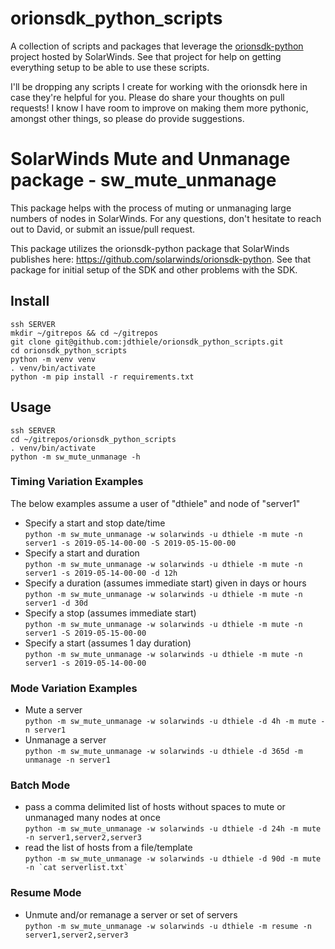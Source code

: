 # orionsdk_python_scripts
A collection of scripts and packages that leverage the [orionsdk-python](https://github.com/solarwinds/orionsdk-python) project hosted by SolarWinds. See that project for
help on getting everything setup to be able to use these scripts.

I'll be dropping any scripts I create for working with the orionsdk here in case they're helpful for you. Please do share your thoughts on pull requests! I know I
have room to improve on making them more pythonic, amongst other things, so please do provide suggestions.

# SolarWinds Mute and Unmanage package - sw_mute_unmanage

This package helps with the process of muting or unmanaging large numbers of nodes in SolarWinds. For any questions, don't hesitate to reach out to David, or submit an issue/pull request.

This package utilizes the orionsdk-python package that SolarWinds publishes here: https://github.com/solarwinds/orionsdk-python. See that package for initial setup of the SDK and other problems with the SDK.

## Install

``` shell
ssh SERVER
mkdir ~/gitrepos && cd ~/gitrepos
git clone git@github.com:jdthiele/orionsdk_python_scripts.git
cd orionsdk_python_scripts
python -m venv venv
. venv/bin/activate
python -m pip install -r requirements.txt
```

## Usage

``` shell
ssh SERVER  
cd ~/gitrepos/orionsdk_python_scripts
. venv/bin/activate
python -m sw_mute_unmanage -h
```

### Timing Variation Examples

The below examples assume a user of "dthiele" and node of "server1"

- Specify a start and stop date/time  
`python -m sw_mute_unmanage -w solarwinds -u dthiele -m mute -n server1 -s 2019-05-14-00-00 -S 2019-05-15-00-00`
- Specify a start and duration  
`python -m sw_mute_unmanage -w solarwinds -u dthiele -m mute -n server1 -s 2019-05-14-00-00 -d 12h`
- Specify a duration (assumes immediate start) given in days or hours  
`python -m sw_mute_unmanage -w solarwinds -u dthiele -m mute -n server1 -d 30d`
- Specify a stop (assumes immediate start)  
`python -m sw_mute_unmanage -w solarwinds -u dthiele -m mute -n server1 -S 2019-05-15-00-00`
- Specify a start (assumes 1 day duration)  
`python -m sw_mute_unmanage -w solarwinds -u dthiele -m mute -n server1 -s 2019-05-14-00-00`

### Mode Variation Examples

- Mute a server  
`python -m sw_mute_unmanage -w solarwinds -u dthiele -d 4h -m mute -n server1`
- Unmanage a server  
`python -m sw_mute_unmanage -w solarwinds -u dthiele -d 365d -m unmanage -n server1`

### Batch Mode

- pass a comma delimited list of hosts without spaces to mute or unmanaged many nodes at once  
`python -m sw_mute_unmanage -w solarwinds -u dthiele -d 24h -m mute -n server1,server2,server3`
- read the list of hosts from a file/template  
``python -m sw_mute_unmanage -w solarwinds -u dthiele -d 90d -m mute -n `cat serverlist.txt` ``

### Resume Mode

- Unmute and/or remanage a server or set of servers  
`python -m sw_mute_unmanage -w solarwinds -u dthiele -m resume -n server1,server2,server3`
